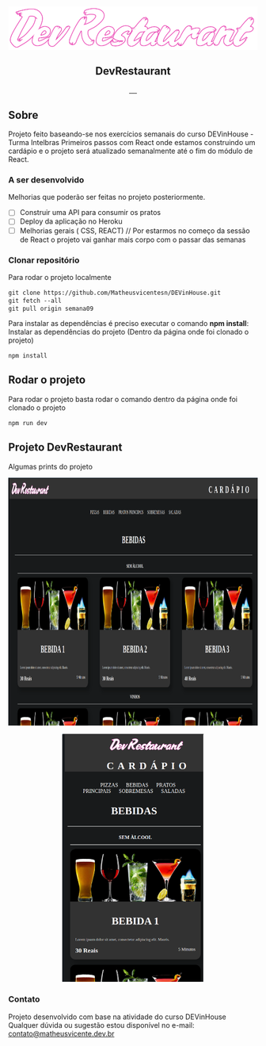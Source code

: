 <p align="center"><img src="src/assets/logo.png" alt="" style="vertical-align:middle;max-height:50%;"></p>

<p align="center">
 <h2 align="center">DevRestaurant</h2>
</p>
  <p align="center">
    <a href="">
      <img src="https://img.shields.io/badge/HTML-239120?style=for-the-badge&logo=html5&logoColor=white" alt="">
    </a>
    <a href="">
      <img src="https://img.shields.io/badge/CSS-239120?&style=for-the-badge&logo=css3&logoColor=white" alt="">
    </a>
    <a href="">
      <img src="https://img.shields.io/badge/JavaScript-F7DF1E?style=for-the-badge&logo=javascript&logoColor=black" alt="">
    </a>        
    <a href="">
      <img src="https://img.shields.io/badge/react-%2320232a.svg?style=for-the-badge&logo=react&logoColor=%2361DAFB" alt="">
    </a>    
    <a href="">
      <img src="https://img.shields.io/badge/vite-%23646CFF.svg?style=for-the-badge&logo=vite&logoColor=black" alt="">
    </a>
  </p>

## Sobre

Projeto feito baseando-se nos exercícios semanais do curso DEVinHouse - Turma Intelbras
Primeiros passos com React onde estamos construindo um cardápio e o projeto será atualizado semanalmente até o fim do módulo de React.

### A ser desenvolvido

Melhorias que poderão ser feitas no projeto posteriormente.

- [ ] Construir uma API para consumir os pratos
- [ ] Deploy da aplicação no Heroku
- [ ] Melhorias gerais ( CSS, REACT) // Por estarmos no começo da sessão de React o projeto vai ganhar mais corpo com o passar das semanas

### Clonar repositório

Para rodar o projeto localmente

```
git clone https://github.com/Matheusvicentesn/DEVinHouse.git
git fetch --all
git pull origin semana09
```

Para instalar as dependências é preciso executar o comando **npm install**:
<br/>
Instalar as dependências do projeto (Dentro da página onde foi clonado o projeto)

```
npm install
```

## Rodar o projeto

Para rodar o projeto basta rodar o comando dentro da página onde foi clonado o projeto

```
npm run dev
```

## Projeto DevRestaurant

Algumas prints do projeto

<p align="center"><img src="src/assets/page.png" alt="" style="height:500px;width:auto;"></p>
<p align="center"><img src="src/assets/page2.png" alt="" style="height:500px;width:auto;"></p>

### Contato

Projeto desenvolvido com base na atividade do curso DEVinHouse
Qualquer dúvida ou sugestão estou disponível no e-mail:
<a href="mailto:contato@matheusvicente.dev.br?subject=Questions" title=""> contato@matheusvicente.dev.br</a>
